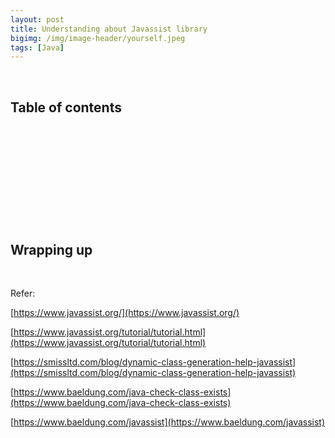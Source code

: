 ```yaml
---
layout: post
title: Understanding about Javassist library
bigimg: /img/image-header/yourself.jpeg
tags: [Java]
---
```





<br>

## Table of contents





<br>

## 






<br>

## 






<br>

## 





<br>

## Wrapping up




<br>

Refer:

[https://www.javassist.org/](https://www.javassist.org/)

[https://www.javassist.org/tutorial/tutorial.html](https://www.javassist.org/tutorial/tutorial.html)

[https://smissltd.com/blog/dynamic-class-generation-help-javassist](https://smissltd.com/blog/dynamic-class-generation-help-javassist)

[https://www.baeldung.com/java-check-class-exists](https://www.baeldung.com/java-check-class-exists)

[https://www.baeldung.com/javassist](https://www.baeldung.com/javassist)